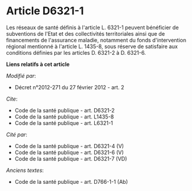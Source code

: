 # Article D6321-1

Les réseaux de santé définis à l'article L. 6321-1 peuvent bénéficier de subventions de l'Etat et des collectivités
territoriales ainsi que de financements de l'assurance maladie, notamment du fonds d'intervention régional mentionné à
l'article L. 1435-8, sous réserve de satisfaire aux conditions définies par les articles D. 6321-2 à D. 6321-6.

**Liens relatifs à cet article**

_Modifié par_:

  - Décret n°2012-271 du 27 février 2012 - art. 2

_Cite_:

  - Code de la santé publique - art. D6321-2
  - Code de la santé publique - art. L1435-8
  - Code de la santé publique - art. L6321-1

_Cité par_:

  - Code de la santé publique - art. D6321-4 (V)
  - Code de la santé publique - art. D6321-6 (V)
  - Code de la santé publique - art. D6321-7 (VD)

_Anciens textes_:

  - Code de la santé publique - art. D766-1-1 (Ab)
